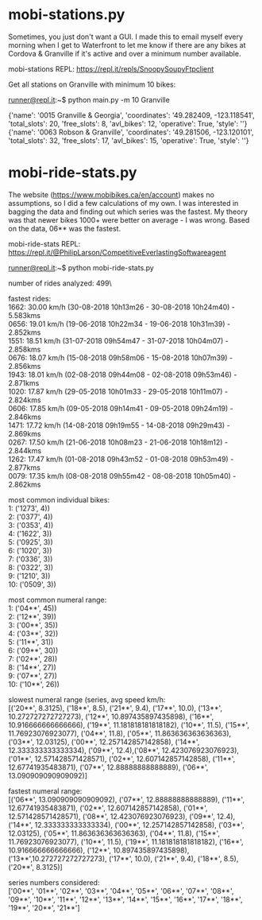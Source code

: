 # mobi-stations.py
Sometimes, you just don't want a GUI. I made this to email myself every morning when I get to Waterfront to let me know if there are any bikes at Cordova & Granville if it's active and over a minimum number available.

mobi-stations REPL: https://repl.it/repls/SnoopySoupyFtpclient

Get all stations on Granville with minimum 10 bikes:

runner@repl.it:~$ python main.py -m 10 Granville

{'name': '0015 Granville & Georgia', 'coordinates': '49.282409, -123.118541', 'total_slots': 20, 'free_slots': 8, 'avl_bikes': 12, 'operative': True, 'style': ''}\
{'name': '0063 Robson & Granville', 'coordinates': '49.281506,  -123.120101', 'total_slots': 32, 'free_slots': 17, 'avl_bikes': 15, 'operative': True, 'style': ''}

# mobi-ride-stats.py
The website (https://www.mobibikes.ca/en/account) makes no assumptions, so I did a few calculations of my own. I was interested in bagging the data and finding out which series was the fastest. My theory was that newer bikes 1000+ were better on average - I was wrong. Based on the data, 06** was the fastest.

mobi-ride-stats REPL: https://repl.it/@PhilipLarson/CompetitiveEverlastingSoftwareagent

runner@repl.it:~$ python mobi-ride-stats.py

number of rides analyzed: 499\

fastest rides:\
1662: 30.00 km/h   (30-08-2018 10h13m26 - 30-08-2018 10h24m40) - 5.583kms\
0656: 19.01 km/h   (19-06-2018 10h22m34 - 19-06-2018 10h31m39) - 2.852kms\
1551: 18.51 km/h   (31-07-2018 09h54m47 - 31-07-2018 10h04m07) - 2.858kms\
0676: 18.07 km/h   (15-08-2018 09h58m06 - 15-08-2018 10h07m39) - 2.856kms\
1943: 18.01 km/h   (02-08-2018 09h44m08 - 02-08-2018 09h53m46) - 2.871kms\
1020: 17.87 km/h   (29-05-2018 10h01m33 - 29-05-2018 10h11m07) - 2.824kms\
0606: 17.85 km/h   (09-05-2018 09h14m41 - 09-05-2018 09h24m19) - 2.846kms\
1471: 17.72 km/h   (14-08-2018 09h19m55 - 14-08-2018 09h29m43) - 2.869kms\
0267: 17.50 km/h   (21-06-2018 10h08m23 - 21-06-2018 10h18m12) - 2.844kms\
1262: 17.47 km/h   (01-08-2018 09h43m52 - 01-08-2018 09h53m49) - 2.877kms\
0079: 17.35 km/h   (08-08-2018 09h55m42 - 08-08-2018 10h05m40) - 2.862kms

most common individual bikes:\
1: ('1273', 4))\
2: ('0377', 4))\
3: ('0353', 4))\
4: ('1622', 3))\
5: ('0925', 3))\
6: ('1020', 3))\
7: ('0336', 3))\
8: ('0322', 3))\
9: ('1210', 3))\
10: ('0509', 3))

most common numeral range:\
1: ('04**', 45))\
2: ('12**', 39))\
3: ('00**', 35))\
4: ('03**', 32))\
5: ('11**', 31))\
6: ('09**', 30))\
7: ('02**', 28))\
8: ('14**', 27))\
9: ('07**', 27))\
10: ('10**', 26))

slowest numeral range (series, avg speed km/h:\
[('20**', 8.3125), ('18**', 8.5), ('21**', 9.4), ('17**', 10.0), ('13**', 10.272727272727273), ('12**', 10.897435897435898), ('16**', 10.916666666666666), ('19**', 11.181818181818182), ('10**', 11.5), ('15**', 11.76923076923077), ('04**', 11.8), ('05**', 11.863636363636363), ('03**', 12.03125), ('00**', 12.257142857142858), ('14**', 12.333333333333334), ('09**', 12.4),('08**', 12.423076923076923), ('01**', 12.571428571428571), ('02**', 12.607142857142858), ('11**', 12.67741935483871), ('07**', 12.88888888888889), ('06**', 13.090909090909092)]

fastest numeral range:\
[('06**', 13.090909090909092), ('07**', 12.88888888888889), ('11**', 12.67741935483871), ('02**', 12.607142857142858), ('01**', 12.571428571428571), ('08**', 12.423076923076923), ('09**', 12.4), ('14**', 12.333333333333334), ('00**', 12.257142857142858), ('03**', 12.03125), ('05**', 11.863636363636363), ('04**', 11.8), ('15**', 11.76923076923077), ('10**', 11.5), ('19**', 11.181818181818182), ('16**', 10.916666666666666), ('12**', 10.897435897435898), ('13**',10.272727272727273), ('17**', 10.0), ('21**', 9.4), ('18**', 8.5), ('20**', 8.3125)]

series numbers considered:\
['00**', '01**', '02**', '03**', '04**', '05**', '06**', '07**', '08**', '09**', '10**', '11**', '12**', '13**', '14**', '15**', '16**', '17**', '18**', '19**', '20**', '21**']
